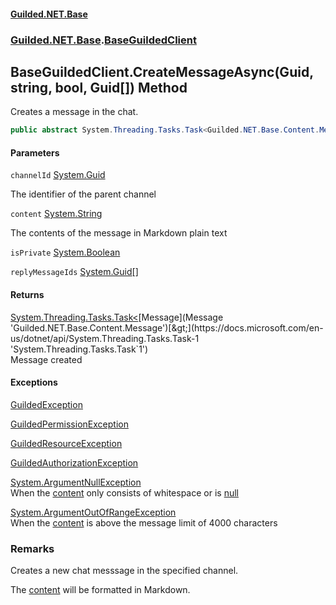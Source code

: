 
#### [Guilded.NET.Base](Guilded_NET_Base 'Guilded.NET.Base')
### [Guilded.NET.Base](Guilded_NET_Base#Guilded_NET_Base 'Guilded.NET.Base').[BaseGuildedClient](BaseGuildedClient 'Guilded.NET.Base.BaseGuildedClient')
## BaseGuildedClient.CreateMessageAsync(Guid, string, bool, Guid[]) Method

Creates a message in the chat.
```csharp
public abstract System.Threading.Tasks.Task<Guilded.NET.Base.Content.Message> CreateMessageAsync(System.Guid channelId, string content, bool isPrivate, params System.Guid[] replyMessageIds);
```

#### Parameters

<a name='Guilded_NET_Base_BaseGuildedClient_CreateMessageAsync(System_Guid_string_bool_System_Guid__)_channelId'></a>
`channelId` [System.Guid](https://docs.microsoft.com/en-us/dotnet/api/System.Guid 'System.Guid')

The identifier of the parent channel

<a name='Guilded_NET_Base_BaseGuildedClient_CreateMessageAsync(System_Guid_string_bool_System_Guid__)_content'></a>
`content` [System.String](https://docs.microsoft.com/en-us/dotnet/api/System.String 'System.String')

The contents of the message in Markdown plain text

<a name='Guilded_NET_Base_BaseGuildedClient_CreateMessageAsync(System_Guid_string_bool_System_Guid__)_isPrivate'></a>
`isPrivate` [System.Boolean](https://docs.microsoft.com/en-us/dotnet/api/System.Boolean 'System.Boolean')

<a name='Guilded_NET_Base_BaseGuildedClient_CreateMessageAsync(System_Guid_string_bool_System_Guid__)_replyMessageIds'></a>
`replyMessageIds` [System.Guid](https://docs.microsoft.com/en-us/dotnet/api/System.Guid 'System.Guid')[[]](https://docs.microsoft.com/en-us/dotnet/api/System.Array 'System.Array')


#### Returns
[System.Threading.Tasks.Task&lt;](https://docs.microsoft.com/en-us/dotnet/api/System.Threading.Tasks.Task-1 'System.Threading.Tasks.Task`1')[Message](Message 'Guilded.NET.Base.Content.Message')[&gt;](https://docs.microsoft.com/en-us/dotnet/api/System.Threading.Tasks.Task-1 'System.Threading.Tasks.Task`1')  
Message created


#### Exceptions

[GuildedException](GuildedException 'Guilded.NET.Base.GuildedException')

[GuildedPermissionException](GuildedPermissionException 'Guilded.NET.Base.GuildedPermissionException')

[GuildedResourceException](GuildedResourceException 'Guilded.NET.Base.GuildedResourceException')

[GuildedAuthorizationException](GuildedAuthorizationException 'Guilded.NET.Base.GuildedAuthorizationException')

[System.ArgumentNullException](https://docs.microsoft.com/en-us/dotnet/api/System.ArgumentNullException 'System.ArgumentNullException')  
When the [content](BaseGuildedClient_CreateMessageAsync(Guid_string_bool_Guid__)#Guilded_NET_Base_BaseGuildedClient_CreateMessageAsync(System_Guid_string_bool_System_Guid__)_content 'Guilded.NET.Base.BaseGuildedClient.CreateMessageAsync(System.Guid, string, bool, System.Guid[]).content') only consists of whitespace or is [null](https://docs.microsoft.com/en-us/dotnet/csharp/language-reference/keywords/null 'https://docs.microsoft.com/en-us/dotnet/csharp/language-reference/keywords/null')

[System.ArgumentOutOfRangeException](https://docs.microsoft.com/en-us/dotnet/api/System.ArgumentOutOfRangeException 'System.ArgumentOutOfRangeException')  
When the [content](BaseGuildedClient_CreateMessageAsync(Guid_string_bool_Guid__)#Guilded_NET_Base_BaseGuildedClient_CreateMessageAsync(System_Guid_string_bool_System_Guid__)_content 'Guilded.NET.Base.BaseGuildedClient.CreateMessageAsync(System.Guid, string, bool, System.Guid[]).content') is above the message limit of 4000 characters

### Remarks
  
Creates a new chat messsage in the specified channel.  
  
The [content](BaseGuildedClient_CreateMessageAsync(Guid_string_bool_Guid__)#Guilded_NET_Base_BaseGuildedClient_CreateMessageAsync(System_Guid_string_bool_System_Guid__)_content 'Guilded.NET.Base.BaseGuildedClient.CreateMessageAsync(System.Guid, string, bool, System.Guid[]).content') will be formatted in Markdown.